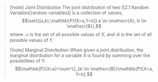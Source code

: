 >[!note] Joint Distribution
>The joint distribution of two [[2.1 Random Variables|random variables]] is a collection of values,
>$$\set{((a,b),\mathbb{P}[X=a,Y=b]):a \in \mathscr{A}, b \in \mathscr{B}},$$
>where $\mathscr{A}$ is the set of all possible values of $X$, and $\mathscr{B}$ is the set of all possible values of $Y$.

>[!note] Marginal Distribution
>When given a joint distribution, the marginal distribution for a variable $X$ is found by summing over the possibilities of Y:
>$$\mathbb{P}[X=a]=\sum^{}_{b \in \mathscr{B}}\mathbb{P}[X=a, Y=b].$$
